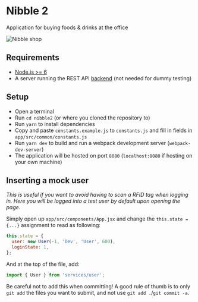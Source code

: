 # Nibble 2

Application for buying foods &amp; drinks at the office


![Nibble shop](http://i.imgur.com/1ItEFrd.png "Main shop view")

## Requirements
- [Node.js >= 6](https://nodejs.org/en/)
- A server running the REST API [backend](https://github.com/dotKom/onlineweb4/tree/develop/apps/shop) (not needed for dummy testing)

## Setup
- Open a terminal
- Run `cd nibble2` (or where you cloned the repository to)
- Run `yarn` to install dependencies
- Copy and paste `constants.example.js` to `constants.js` and fill in fields in `app/src/common/constants.js`
- Run `yarn dev` to build and run a webpack development server
    (`webpack-dev-server`)
- The application will be hosted on port `8080` (`localhost:8080` if hosting on
    your own machine)

## Inserting a mock user 

_This is useful if you want to avoid having to scan a RFID tag when logging in. Here you will be logged into a test user by default upon opening the page._

Simply open up `app/src/components/App.jsx` and change the `this.state = {...}`
assignment to read as following:

```jsx
this.state = {
  user: new User(-1, 'Dev', 'User', 600),
  loginState: 1,
};
```

And at the top of the file, add:

```jsx
import { User } from 'services/user';
```

Be careful not to add this when committing! A good rule of thumb is to only `git
add` the files you want to submit, and not use `git add .`/`git commit -a`.
